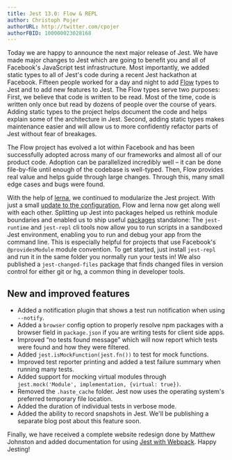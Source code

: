 ```yaml
---
title: Jest 13.0: Flow & REPL
author: Christoph Pojer
authorURL: http://twitter.com/cpojer
authorFBID: 100000023028168
---
```


Today we are happy to announce the next major release of Jest. We have made
major changes to Jest which are going to benefit you and all of Facebook's
JavaScript test infrastructure. Most importantly, we added static types to all
of Jest's code during a recent Jest hackathon at Facebook. Fifteen people worked
for a day and night to add [Flow](https://flowtype.org/) types to Jest and to
add new features to Jest. The Flow types serve two purposes: First, we believe
that code is written to be read. Most of the time, code is written only once but
read by dozens of people over the course of years. Adding static types to the
project helps document the code and helps explain some of the architecture in
Jest. Second, adding static types makes maintenance easier and will allow us to
more confidently refactor parts of Jest without fear of breakages.

The Flow project has evolved a lot within Facebook and has been successfully
adopted across many of our frameworks and almost all of our product code.
Adoption can be parallelized incredibly well – it can be done file-by-file until
enough of the codebase is well-typed. Then, Flow provides real value and helps
guide through large changes. Through this, many small edge cases and bugs were
found.

<!--truncate-->

With the help of [lerna](https://github.com/lerna/lerna), we continued to
modularize the Jest project. With just a small
[update to the configuration](https://github.com/lerna/lerna#lernajson), Flow
and lerna now get along well with each other. Splitting up Jest into packages
helped us rethink module boundaries and enabled us to ship useful
[packages](https://github.com/facebook/jest/tree/master/packages) standalone:
The `jest-runtime` and `jest-repl` cli tools now allow you to run scripts in a
sandboxed Jest environment, enabling you to run and debug your app from the
command line. This is especially helpful for projects that use Facebook's
`@providesModule` module convention. To get started, just install `jest-repl`
and run it in the same folder you normally run your tests in! We also published
a `jest-changed-files` package that finds changed files in version control for
either git or hg, a common thing in developer tools.

## New and improved features

* Added a notification plugin that shows a test run notification when using
  `--notify`.
* Added a `browser` config option to properly resolve npm packages with a
  browser field in `package.json` if you are writing tests for client side apps.
* Improved “no tests found message” which will now report which tests were found
  and how they were filtered.
* Added `jest.isMockFunction(jest.fn())` to test for mock functions.
* Improved test reporter printing and added a test failure summary when running
  many tests.
* Added support for mocking virtual modules through
  `jest.mock('Module', implementation, {virtual: true})`.
* Removed the `.haste_cache` folder. Jest now uses the operating system's
  preferred temporary file location.
* Added the duration of individual tests in verbose mode.
* Added the ability to record snapshots in Jest. We'll be publishing a separate
  blog post about this feature soon.

Finally, we have received a complete website redesign done by Matthew Johnston
and added documentation for using
[Jest with Webpack](http://facebook.github.io/jest/docs/tutorial-webpack.html#content).
Happy Jesting!
